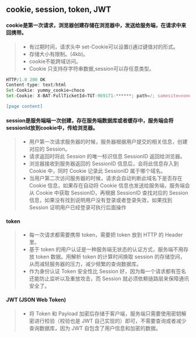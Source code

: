 ## cookie, session, token, JWT

#### cookie是第一次请求，浏览器创建存储在浏览器中，发送给服务端，在请求中来回携带。
  >* 有过期时间，请求头中 set-Cookie可以设置()通过键值对的形式。
  >* 存储大小有限制。(4kb)。
  >* cookie不能跨域访问。
  >* Cookie 只支持存字符串数据,session可以存任意类型。
``` javascript 
HTTP/1.0 200 OK
Content-type: text/html
Set-Cookie: yummy_cookie=choco
Set-Cookie: X-BAT-FullTicketId=TGT-969171-******; path=/; samesite=none; httponly

[page content]
```
#### session是服务端端一次创建，存在服务端数据库或者缓存中，服务端会将sessionId放到cookie中，传给浏览器。
  >* 用户第一次请求服务器的时候，服务器根据用户提交的相关信息，创建对应的 Session。
  >* 请求返回时将此 Session 的唯一标识信息 SessionID 返回给浏览器。 
  >* 浏览器接收到服务器返回的 SessionID 信息后，会将此信息存入到 Cookie 中，同时 Cookie 记录此 SessionID 属于哪个域名。
  >* 当用户第二次访问服务器的时候，请求会自动判断此域名下是否存在 Cookie 信息，如果存在自动将 Cookie 信息也发送给服务端，服务端会从 Cookie 中获取 SessionID，再根据 SessionID 查找对应的 Session 信息，如果没有找到说明用户没有登录或者登录失效，如果找到 Session 证明用户已经登录可执行后面操作
 
#### token
  >* 每一次请求都需要携带 token，需要把 token 放到 HTTP 的 Header 里。
  >* 基于 token 的用户认证是一种服务端无状态的认证方式，服务端不用存放 token 数据。用解析 token 的计算时间换取 session 的存储空间，从而减轻服务器的压力，减少频繁的查询数据库。
  >* 作为身份认证 Token 安全性比 Session 好，因为每一个请求都有签名还能防止监听以及重放攻击，而 Session 就必须依赖链路层来保障通讯安全了。
#### JWT  (JSON Web Token)
  >* 将 Token 和 Payload 加密后存储于客户端，服务端只需要使用密钥解密进行校验（校验也是 JWT 自己实现的）即可，不需要查询或者减少查询数据库，因为 JWT 自包含了用户信息和加密的数据。